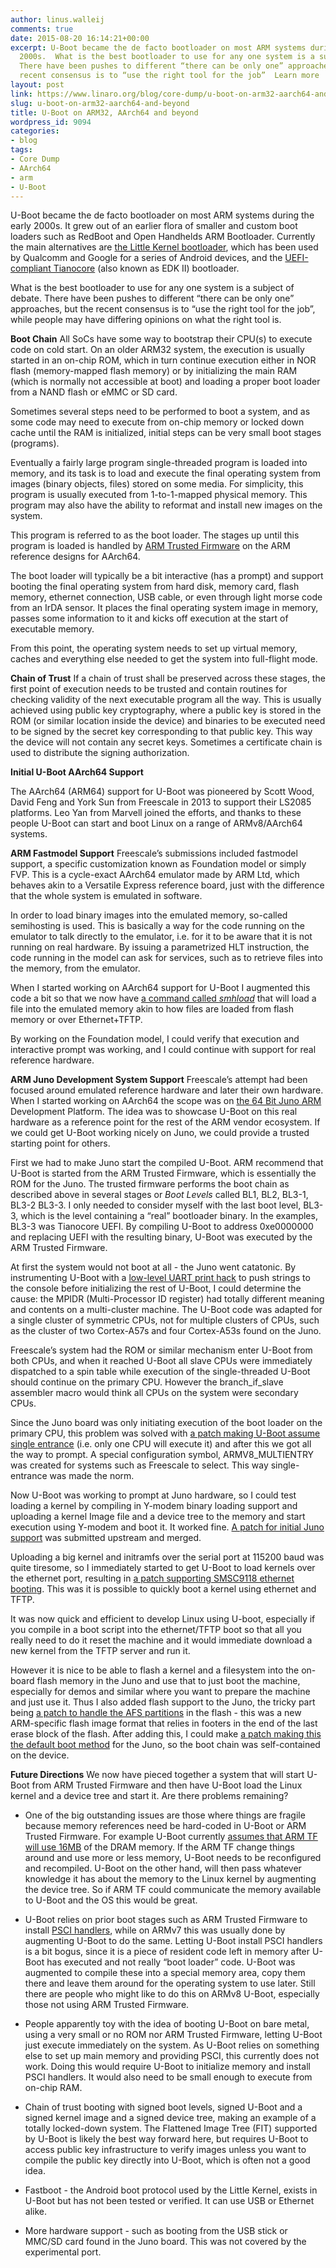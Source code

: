 ```yaml
---
author: linus.walleij
comments: true
date: 2015-08-20 16:14:21+00:00
excerpt: U-Boot became the de facto bootloader on most ARM systems during the early
  2000s.  What is the best bootloader to use for any one system is a subject of debate.
  There have been pushes to different “there can be only one” approaches, but the
  recent consensus is to “use the right tool for the job”  Learn more
layout: post
link: https://www.linaro.org/blog/core-dump/u-boot-on-arm32-aarch64-and-beyond/
slug: u-boot-on-arm32-aarch64-and-beyond
title: U-Boot on ARM32, AArch64 and beyond
wordpress_id: 9094
categories:
- blog
tags:
- Core Dump
- AArch64
- arm
- U-Boot
---
```


U-Boot became the de facto bootloader on most ARM systems during the early 2000s. It grew out of an earlier flora of smaller and custom boot loaders such as RedBoot and Open Handhelds ARM Bootloader. Currently the main alternatives are [the Little Kernel bootloader](https://developer.qualcomm.com/download/db410c/little-kernel-boot-loader-overview.pdf), which has been used by Qualcomm and Google for a series of Android devices, and the [UEFI-compliant Tianocore](http://www.tianocore.org/) (also known as EDK II) bootloader.

What is the best bootloader to use for any one system is a subject of debate. There have been pushes to different “there can be only one” approaches, but the recent consensus is to “use the right tool for the job”, while people may have differing opinions on what the right tool is.

**Boot Chain**
All SoCs have some way to bootstrap their CPU(s) to execute code on cold start. On an older ARM32 system, the execution is usually started in an on-chip ROM, which in turn continue execution either in NOR flash (memory-mapped flash memory) or by initializing the main RAM (which is normally not accessible at boot) and loading a proper boot loader from a NAND flash or eMMC or SD card.

Sometimes several steps need to be performed to boot a system, and as some code may need to execute from on-chip memory or locked down cache until the RAM is initialized, initial steps can be very small boot stages (programs).

Eventually a fairly large program single-threaded program is loaded into memory, and its task is to load and execute the final operating system from images (binary objects, files) stored on some media. For simplicity, this program is usually executed from 1-to-1-mapped physical memory. This program may also have the ability to reformat and install new images on the system.

This program is referred to as the boot loader. The stages up until this program is loaded is handled by [ARM Trusted Firmware](http://www.slideshare.net/linaroorg/arm-trusted-firmareforarmv8alcu13) on the ARM reference designs for AArch64.

The boot loader will typically be a bit interactive (has a prompt) and support booting the final operating system from hard disk, memory card, flash memory, ethernet connection, USB cable, or even through light morse code from an IrDA sensor. It places the final operating system image in memory, passes some information to it and kicks off execution at the start of executable memory.

From this point, the operating system needs to set up virtual memory, caches and everything else needed to get the system into full-flight mode.

**Chain of Trust**
If a chain of trust shall be preserved across these stages, the first point of execution needs to be trusted and contain routines for checking validity of the next executable program all the way. This is usually achieved using public key cryptography, where a public key is stored in the ROM (or similar location inside the device) and binaries to be executed need to be signed by the secret key corresponding to that public key. This way the device will not contain any secret keys. Sometimes a certificate chain is used to distribute the signing authorization.

**Initial U-Boot AArch64 Support**

The AArch64 (ARM64) support for U-Boot was pioneered by Scott Wood, David Feng and York Sun from Freescale in 2013 to support their LS2085 platforms. Leo Yan from Marvell joined the efforts, and thanks to these people U-Boot can start and boot Linux on a range of ARMv8/AArch64 systems.

**ARM Fastmodel Support**
Freescale’s submissions included fastmodel support, a specific customization known as Foundation model or simply FVP. This is a cycle-exact AArch64 emulator made by ARM Ltd, which behaves akin to a Versatile Express reference board, just with the difference that the whole system is emulated in software.

In order to load binary images into the emulated memory, so-called semihosting is used. This is basically a way for the code running on the emulator to talk directly to the emulator, i.e. for it to be aware that it is not running on real hardware. By issuing a parametrized HLT instruction, the code running in the model can ask for services, such as to retrieve files into the memory, from the emulator.

When I started working on AArch64 support for U-Boot I augmented this code a bit so that we now have [a command called _smhload_](http://git.denx.de/?p=u-boot.git;a=commitdiff;h=202a674bb8b7d7867503224857a2b0e04617d9b3) that will load a file into the emulated memory akin to how files are loaded from flash memory or over Ethernet+TFTP.

By working on the Foundation model, I could verify that execution and interactive prompt was working, and I could continue with support for real reference hardware.

**ARM Juno Development System Support**
Freescale’s attempt had been focused around emulated reference hardware and later their own hardware. When I started working on AArch64 the scope was on [the 64 Bit Juno ARM ](http://www.arm.com/files/pdf/Juno_ARM_Development_Platform_datasheet.pdf)Development Platform. The idea was to showcase U-Boot on this real hardware as a reference point for the rest of the ARM vendor ecosystem. If we could get U-Boot working nicely on Juno, we could provide a trusted starting point for others.

First we had to make Juno start the compiled U-Boot. ARM recommend that U-Boot is started from the ARM Trusted Firmware, which is essentially the ROM for the Juno. The trusted firmware performs the boot chain as described above in several stages or _Boot Levels_ called BL1, BL2, BL3-1, BL3-2 BL3-3. I only needed to consider myself with the last boot level, BL3-3, which is the level containing a “real” bootloader binary. In the examples, BL3-3 was Tianocore UEFI. By compiling U-Boot to address 0xe0000000 and replacing UEFI with the resulting binary, U-Boot was executed by the ARM Trusted Firmware.

At first the system would not boot at all - the Juno went catatonic. By instrumenting U-Boot with a [low-level UART print hack](http://dflund.se/~triad/krad/junoboard/0001-vexpress64-assembly-debugging-and-uglyfix.patch) to push strings to the console before initializing the rest of U-Boot, I could determine the cause: the MPIDR (Multi-Processor ID register) had totally different meaning and contents on a multi-cluster machine. The U-Boot code was adapted for a single cluster of symmetric CPUs, not for multiple clusters of CPUs, such as the cluster of two Cortex-A57s and four Cortex-A53s found on the Juno.

Freescale’s system had the ROM or similar mechanism enter U-Boot from both CPUs, and when it reached U-Boot all slave CPUs were immediately dispatched to a spin table while execution of the single-threaded U-Boot should continue on the primary CPU. However the branch_if_slave assembler macro would think all CPUs on the system were secondary CPUs.

Since the Juno board was only initiating execution of the boot loader on the primary CPU, this problem was solved with [a patch making U-Boot assume single entrance](http://git.denx.de/?p=u-boot.git;a=commitdiff;h=23b5877c64562a314f8d8c60d0066cd346f2d886) (i.e. only one CPU will execute it) and after this we got all the way to prompt. A special configuration symbol, ARMV8_MULTIENTRY was created for systems such as Freescale to select. This way single-entrance was made the norm.

Now U-Boot was working to prompt at Juno hardware, so I could test loading a kernel by compiling in Y-modem binary loading support and uploading a kernel Image file and a device tree to the memory and start execution using Y-modem and boot it. It worked fine. [A patch for initial Juno support](http://git.denx.de/?p=u-boot.git;a=commitdiff;h=ffc103732c82faa945c85bbb7c5c34c30b6fac72) was submitted upstream and merged.

Uploading a big kernel and initramfs over the serial port at 115200 baud was quite tiresome, so I immediately started to get U-Boot to load kernels over the ethernet port, resulting in [a patch supporting SMSC9118 ethernet booting](http://git.denx.de/?p=u-boot.git;a=commitdiff;h=b31f9d7a4aea23a8a9d007356a2b61e503e69daa). This was it is possible to quickly boot a kernel using ethernet and TFTP.

It was now quick and efficient to develop Linux using U-boot, especially if you compile in a boot script into the ethernet/TFTP boot so that all you really need to do it reset the machine and it would immediate download a new kernel from the TFTP server and run it.

However it is nice to be able to flash a kernel and a filesystem into the on-board flash memory in the Juno and use that to just boot the machine, especially for demos and similar where you want to prepare the machine and just use it. Thus I also added flash support to the Juno, the tricky part being [a patch to handle the AFS partitions](http://git.denx.de/?p=u-boot.git;a=commitdiff;h=4bb6650632a3e36185f689c56ea31f189ce39325) in the flash - this was a new ARM-specific flash image format that relies in footers in the end of the last erase block of the flash. After adding this, I could make [a patch making this the default boot method](http://git.denx.de/?p=u-boot.git;a=commitdiff;h=10d1491b3dea43182aec5cdce8f81ca520400c4b) for the Juno, so the boot chain was self-contained on the device.

**Future Directions**
We now have pieced together a system that will start U-Boot from ARM Trusted Firmware and then have U-Boot load the Linux kernel and a device tree and start it. Are there problems remaining?

  * One of the big outstanding issues are those where things are fragile because memory references need be hard-coded in U-Boot or ARM Trusted Firmware. For example U-Boot currently [assumes that ARM TF will use 16MB](http://git.denx.de/?p=u-boot.git;a=commitdiff;h=303557089f3db253eaec6f38dece204fd154b6ac) of the DRAM memory. If the ARM TF change things around and use more or less memory, U-Boot needs to be reconfigured and recompiled. U-Boot on the other hand, will then pass whatever knowledge it has about the memory to the Linux kernel by augmenting the device tree. So if ARM TF could communicate the memory available to U-Boot and the OS this would be great.

  * U-Boot relies on prior boot stages such as ARM Trusted Firmware to install [PSCI handlers](http://infocenter.arm.com/help/index.jsp?topic=/com.arm.doc.den0022c/index.html), while on ARMv7 this was usually done by augmenting U-Boot to do the same. Letting U-Boot install PSCI handlers is a bit bogus, since it is a piece of resident code left in memory after U-Boot has executed and not really “boot loader” code. U-Boot was augmented to compile these into a special memory area, copy them there and leave them around for the operating system to use later. Still there are people who might like to do this on ARMv8 U-Boot, especially those not using ARM Trusted Firmware.
  
  * People apparently toy with the idea of booting U-Boot on bare metal, using a very small or no ROM nor ARM Trusted Firmware, letting U-Boot just execute immediately on the system. As U-Boot relies on something else to set up main memory and providing PSCI, this currently does not work. Doing this would require U-Boot to initialize memory and install PSCI handlers. It would also need to be small enough to execute from on-chip RAM.
  
  * Chain of trust booting with signed boot levels, signed U-Boot and a signed kernel image and a signed device tree, making an example of a totally locked-down system. The Flattened Image Tree (FIT) supported by U-Boot is likely the best way forward here, but requires U-Boot to access public key infrastructure to verify images unless you want to compile the public key directly into U-Boot, which is often not a good idea.

  * Fastboot - the Android boot protocol used by the Little Kernel, exists in U-Boot but has not been tested or verified. It can use USB or Ethernet alike.
  
  * More hardware support - such as booting from the USB stick or MMC/SD card found in the Juno board. This was not covered by the experimental port.
